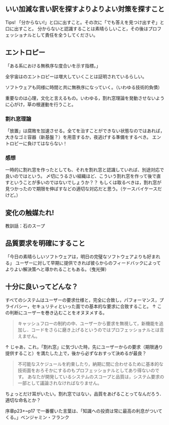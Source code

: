 ## いい加減な言い訳を探すよりよりよい対策を探すこと

Tips! 「分からない!」と口に出すこと。その次に「でも答えを見つけ出すぞ」と口に出すこと。
分からないと認識することは素晴らしいこと，その後はプロフェッショナルとして責任を全うしてください。

## エントロピー

「ある系における無秩序な度合いを示す指標。」

全宇宙はのエントロピーは増大していくことは証明されているらしい。

ソフトウェアも同様に時間と共に無秩序になっていく。（いわゆる技術的負債）

重要なのは心理，文化と言えるもの。いわゆる，割れ窓理論を発動させないように心がけ，草の根運動を行うこと。

### 割れ窓理論

「放置」は腐敗を加速させる。全てを治すことができない状態なのではあれば，大きなゴミ容器（新基盤？）を用意するか，夜逃げする準備をするべき。
エントロピーに負けてはならない！

### 感想

一時的に割れ窓を作ったとしても、それを割れ窓と認識していれば、別途対応で良いのではという。
〆切にうるさい組織ほど、こういう割れ窓を作って後で直すということが多いのではないでしょうか？？
もしくは取るべきは，割れ窓が見つかったので期限を伸ばすなどの適切な対応だと思う。（ケースバイケースだけど。）

## 変化の触媒たれ!

教訓話：石のスープ


## 品質要求を明確にすること

「今日の素晴らしいソフトウェアは，明日の完璧なソフトウェアよりも好まれる」
ユーザーに対して早期に提供できれば彼らからのフィードバックによってよりよい解決策へと導かれることもある。（曳光弾）

## 十分に良いってどんな？

すべてのシステムはユーザーの要求仕様と，完全に合致し，パフォーマンス，プライバシー，セキュリティといった面での基本的な要求に合致すること。
↑
この判断にユーザーを巻き込むことをオヌヌメする。

> キャッシュフローの制約の中、ユーザーから要求を無視して，新機能を追加し．コードをさらに磨き上げるというのではプロフェッショナルとは言えません。

↑
じゃあ，これ，「割れ窓」に気づいた時，先にユーザーからの要求（期限通り提供すること）を満たした上で，後から必ずなおすって決めるが最良？

> 不可能なスケジュールを約束したり，納期に間に合わせるために基本的な技術面をおろそかにするのもプロフェッショナルとしてあり得ないのです。
あなたが開発しているシステムのスコープと品質は，システム要求の一部として議論されなければなりません。

ちょっとだけ耳がいたい。割れ窓ではない，品質をあげることってなんだろう．適切な命名とか？


序章p23+~p17 で一番響いた言葉は、「知識への投資は常に最高の利息がついてくる。」ベンジャミン・フランク


